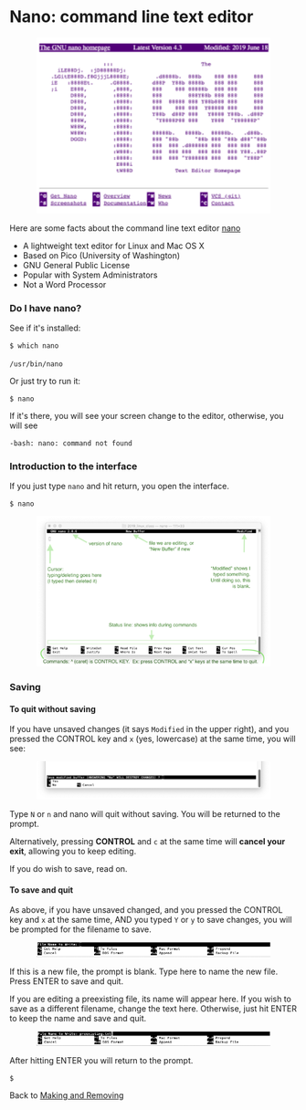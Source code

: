 # Nano: command line text editor

<p align="center">
<img width="410" alt="nano screen shot" src="https://github.com/jesshill/CSU-2025FA-DSCI-510-001_LINUX_as_a_computational_platform/blob/main/Images/nano_screen_shot.png">
</p>

Here are some facts about the command line text editor [nano](https://www.nano-editor.org/) 

- A lightweight text editor for Linux and Mac OS X
- Based on Pico (University of Washington)
- GNU General Public License
- Popular with System Administrators
- Not a Word Processor

### Do I have nano?

See if it's installed: 

```
$ which nano

/usr/bin/nano
```

Or just try to run it:

```
$ nano
```

If it's there, you will see your screen change to the editor, otherwise, you will see

```
-bash: nano: command not found
```

### Introduction to the interface

If you just type `nano` and hit return, you open the interface.

```
$ nano
```

<p align="center">
<img width="410" alt="nano interface x key" src="https://github.com/jesshill/CSU-2025FA-DSCI-510-001_LINUX_as_a_computational_platform/blob/main/Images/nano_interface_x_key.png">
</p>

### Saving

#### To quit without saving 

If you have unsaved changes (it says `Modified` in the upper right), and you pressed the CONTROL key and `x` (yes, lowercase) at the same time, you will see:

<p align="center">
<img width="410" alt="nano interface ctrl x" src="https://github.com/jesshill/CSU-2025FA-DSCI-510-001_LINUX_as_a_computational_platform/blob/main/Images/nano_interface_ctrl_x.png">
</p>

Type `N` or `n` and nano will quit without saving. You will be returned to the prompt.

Alternatively, pressing **CONTROL** and `c` at the same time will **cancel your exit**, allowing you to keep editing.

If you do wish to save, read on.

#### To save and quit

As above, if you have unsaved changed, and you pressed the CONTROL key and `x` at the same time, AND you typed `Y` or `y` to save changes, you will be prompted for the filename to save.

<p align="center">
<img width="410" alt="nano save buffer crop" src="https://github.com/jesshill/CSU-2025FA-DSCI-510-001_LINUX_as_a_computational_platform/blob/main/Images/nano_save_buffer_crop.png">
</p>

If this is a new file, the prompt is blank. Type here to name the new file. Press ENTER to save and quit.

If you are editing a preexisting file, its name will appear here. If you wish to save as a different filename, change the text here. Otherwise, just hit ENTER to keep the name and save and quit.

<p align="center">
<img width="410" alt="nano save quit preexisting crop" src="https://github.com/jesshill/CSU-2025FA-DSCI-510-001_LINUX_as_a_computational_platform/blob/main/Images/nano_save_quit_preexisting_crop.png">
</p>

After hitting ENTER you will return to the prompt.

```
$
```

Back to [Making and Removing](../Modules/Week2/2-1_Making_and_Removing.md)
